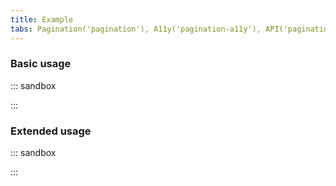 ```yaml
---
title: Example
tabs: Pagination('pagination'), A11y('pagination-a11y'), API('pagination-api'), Example('pagination-code'), Changelog('pagination-changelog')
---
```


### Basic usage

::: sandbox

<script lang="tsx">
import React from 'react';
import Pagination from '@semcore/ui/pagination';

const Demo = () => <Pagination totalPages={122360} />;


</script>

:::

### Extended usage

::: sandbox

<script lang="tsx">
import React, { useState } from 'react';
import Pagination from '@semcore/ui/pagination';
import { Text } from '@semcore/ui/typography';

const pageCount = 122360;

const Demo = () => {
  const [currentPage, setCurrentPage] = useState(1);

  const handleSubmit = (e) => {
    e.preventDefault();
    setCurrentPage(currentPage);
  };

  return (
    <form onSubmit={handleSubmit}>
      <Text tag='p' size={200} mb={2}>{`Page number: ${currentPage}`}</Text>
      <Pagination
        currentPage={currentPage}
        onCurrentPageChange={setCurrentPage}
        totalPages={pageCount}
      >
        <Pagination.FirstPage />
        <Pagination.PrevPage />
        <Pagination.NextPage />
        <Pagination.PageInput />
        <Pagination.TotalPages />
      </Pagination>
    </form>
  );
};


</script>

:::
